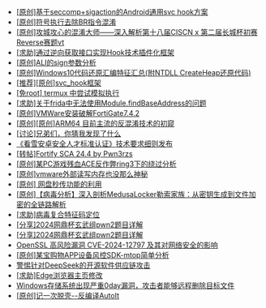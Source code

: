 + [[原创]基于seccomp+sigaction的Android通用svc hook方案](https://bbs.kanxue.com/thread-277544.htm)
+ [[原创]符号执行去除BR指令混淆](https://bbs.kanxue.com/thread-280737.htm)
+ [[原创]攻城攻心的混淆大师——深入解析第十八届CISCN x 第二届长城杯初赛Reverse赛题vt](https://bbs.kanxue.com/thread-285566.htm)
+ [[求助]通过逆向获取接口实现Hook技术插件化框架](https://bbs.kanxue.com/thread-285565.htm)
+ [[原创]ALI的sign参数分析](https://bbs.kanxue.com/thread-284292.htm)
+ [[原创]Windows10代码还原汇编特征汇总(附NTDLL CreateHeap还原代码)](https://bbs.kanxue.com/thread-285564.htm)
+ [[推荐][原创]svc_hook框架](https://bbs.kanxue.com/thread-284713.htm)
+ [[免root] termux 中尝试模拟执行](https://bbs.kanxue.com/thread-285091.htm)
+ [[求助]关于frida中无法使用Module.findBaseAddress的问题](https://bbs.kanxue.com/thread-281664.htm)
+ [[原创]VMWare安装破解FortiGate7.4.2](https://bbs.kanxue.com/thread-284794.htm)
+ [[原创][原创]ARM64 目前主流的反混淆技术的初窥](https://bbs.kanxue.com/thread-285567.htm)
+ [[讨论]兄弟们，你猜我发现了什么](https://bbs.kanxue.com/thread-285293.htm)
+ [《看雪安卓安全人才标准认证》技术要求细则发布](https://bbs.kanxue.com/thread-265424.htm)
+ [[转帖]Fortify SCA 24.4 by Pwn3rzs](https://bbs.kanxue.com/thread-285524.htm)
+ [[原创]某PC游戏残血ACE反作弊ring3下的绕过分析](https://bbs.kanxue.com/thread-284667.htm)
+ [[原创]vmware外部读写内存也没那么神秘](https://bbs.kanxue.com/thread-284956.htm)
+ [[原创] 网盘秒传功能的利用](https://bbs.kanxue.com/thread-284783.htm)
+ [[原创]【病毒分析】深入剖析MedusaLocker勒索家族：从密钥生成到文件加密的全链路解析](https://bbs.kanxue.com/thread-285568.htm)
+ [[求助]病毒复合特征码定位](https://bbs.kanxue.com/thread-285518.htm)
+ [[分享]2024网鼎杯玄武组pwn2题目详解](https://bbs.kanxue.com/thread-285579.htm)
+ [[分享]2024网鼎杯玄武组pwn2题目详解](https://bbs.kanxue.com/thread-285578.htm)
+ [OpenSSL 高风险漏洞 CVE-2024-12797 及其对网络安全的影响](https://bbs.kanxue.com/thread-285577.htm)
+ [[原创]某宝购物APP设备风控SDK-mtop简单分析](https://bbs.kanxue.com/thread-284241.htm)
+ [警惕针对DeepSeek的开源软件供应链攻击](https://bbs.kanxue.com/thread-285576.htm)
+ [[求助]Edge浏览器主页修改](https://bbs.kanxue.com/thread-285575.htm)
+ [Windows存储系统出现严重0day漏洞，攻击者能够远程删除目标文件](https://bbs.kanxue.com/thread-285573.htm)
+ [[原创]记一次脱壳--反编译AutoIt](https://bbs.kanxue.com/thread-285274.htm)

